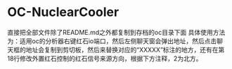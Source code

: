 # OC-NuclearCooler
直接把全部文件除了README.md之外都复制到存档的oc目录下面
具体使用方法为：适用oc的分析器右键红石io端口，然后左侧聊天窗会弹出地址，然后点击聊天框的地址会复制到剪切板，然后来替换对应的“XXXXX”标注的地方，还有在第18行修改外置红石控制的红石信号来源方向，根据下方注释，2为北方。
